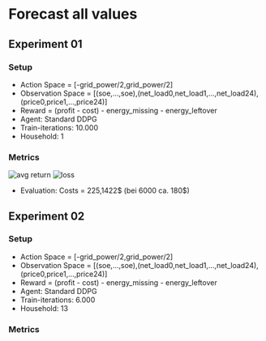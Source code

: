 # Forecast all values

## Experiment 01
### Setup
- Action Space = [-grid_power/2,grid_power/2]
- Observation Space = [(soe,...,soe),(net_load0,net_load1,...,net_load24),(price0,price1,...,price24)]
- Reward = (profit - cost) - energy_missing - energy_leftover
- Agent: Standard DDPG
- Train-iterations: 10.000
- Household: 1
### Metrics
![avg return](./0_ex_01/avg_return.png)
![loss](./0_ex_01/loss.png)
- Evaluation: Costs = 225,1422$ (bei 6000 ca. 180$)

## Experiment 02
### Setup
- Action Space = [-grid_power/2,grid_power/2]
- Observation Space = [(soe,...,soe),(net_load0,net_load1,...,net_load24),(price0,price1,...,price24)]
- Reward = (profit - cost) - energy_missing - energy_leftover
- Agent: Standard DDPG
- Train-iterations: 6.000
- Household: 13
### Metrics
<!-- ![avg return](./ex_01/avg_return.png)
![loss](./ex_01/loss.png)
- Evaluation: Costs = 225,1422$ (bei 6000 ca. 180$) -->

  